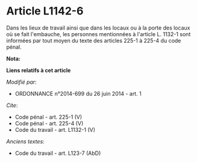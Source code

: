 # Article L1142-6

Dans les lieux de travail ainsi que dans les locaux ou à la porte des locaux où se fait l'embauche, les personnes mentionnées
à l'article L. 1132-1 sont informées par tout moyen du texte des articles 225-1 à 225-4 du code pénal.

**Nota:**



**Liens relatifs à cet article**

_Modifié par_:

  - ORDONNANCE n°2014-699 du 26 juin 2014 - art. 1

_Cite_:

  - Code pénal - art. 225-1 (V)
  - Code pénal - art. 225-4 (V)
  - Code du travail - art. L1132-1 (V)

_Anciens textes_:

  - Code du travail - art. L123-7 (AbD)
